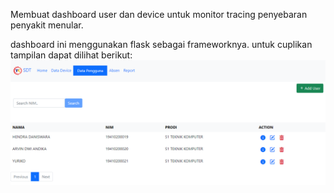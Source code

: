 Membuat dashboard user dan device untuk monitor tracing penyebaran penyakit menular.

dashboard ini menggunakan flask sebagai frameworknya. untuk cuplikan tampilan dapat dilihat berikut:
![image.png](https://github.com/Hendra92510/SDPT/blob/main/dashboard.png)

